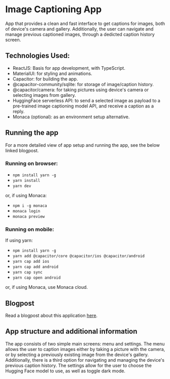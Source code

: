 # Image Captioning App

App that provides a clean and fast interface to get captions for images, both of device's camera and gallery. Additionally, the user can navigate and manage previous captioned images, through a dedicted caption history screen.

## Technologies Used:

- ReactJS: Basis for app development, with TypeScript.
- MaterialUI: for styling and animations.
- Capacitor: for building the app.
- @capacitor-community/sqlite: for storage of image/caption history.
- @capacitor/camera: for taking pictures using device's camera or selecting images from gallery.
- HuggingFace serverless API: to send a selected image as payload to a pre-trained image captioning model API, and receive a caption as a reply.
- Monaca (optional): as an environment setup alternative.

## Running the app

For a more detailed view of app setup and running the app, see the below linked blogpost.

### Running on browser:

- `npm install yarn -g`
- `yarn install`
- `yarn dev`

or, if using Monaca:

- `npm i -g monaca`
- `monaca login`
- `monaca preview`

### Running on mobile:

If using yarn:

- `npm install yarn -g`
- `yarn add @capacitor/core @capacitor/ios @capacitor/android`
- `yarn cap add ios`
- `yarn cap add android`
- `yarn cap sync`
- `yarn cap open android`

or, if using Monaca, use Monaca cloud.

## Blogpost

Read a blogpost about this application [here]().

## App structure and additional information

The app consists of two simple main screens: menu and settings. The menu allows the user to caption images either by taking a picture with the camera, or by selecting a previously existing image from the device's gallery. Additionally, there is a third option for navigating and managing the device's previous caption history. The settings allow for the user to choose the Hugging Face model to use, as well as toggle dark mode.
